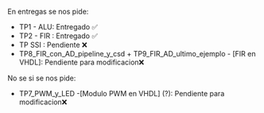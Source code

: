 En entregas se nos pide: 
- TP1 - ALU: Entregado ✅
- TP2 - FIR : Entregado ✅
- TP SSI : Pendiente ❌
- TP8_FIR_con_AD_pipeline_y_csd + TP9_FIR_AD_ultimo_ejemplo - [FIR en VHDL]: Pendiente para modificacion❌

No se si se nos pide:
- TP7_PWM_y_LED -[Modulo PWM en VHDL] (?): Pendiente para modificacion❌
